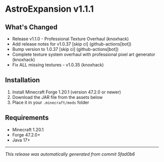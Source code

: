 # AstroExpansion v1.1.1

## What's Changed
- Release v1.1.0 - Professional Texture Overhaul (knoxhack)
- Add release notes for v1.0.37 [skip ci] (github-actions[bot])
- Bump version to 1.0.37 [skip ci] (github-actions[bot])
- Complete texture system overhaul with professional pixel art generator (knoxhack)
- Fix ALL missing textures - v1.0.35 (knoxhack)

## Installation
1. Install Minecraft Forge 1.20.1 (version 47.2.0 or newer)
2. Download the JAR file from the assets below
3. Place it in your `.minecraft/mods` folder

## Requirements
- Minecraft 1.20.1
- Forge 47.2.0+
- Java 17+

---
*This release was automatically generated from commit 5fad0b6*

